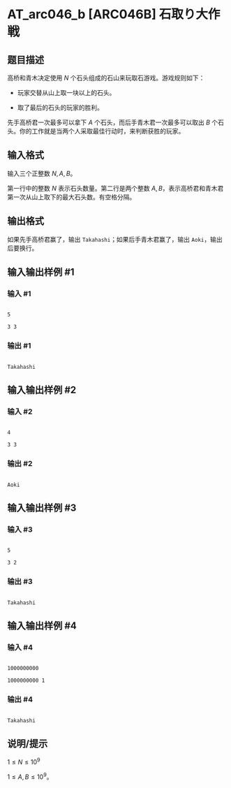 # AT_arc046_b [ARC046B] 石取り大作戦

## 题目描述

高桥和青木决定使用 $N$ 个石头组成的石山来玩取石游戏。游戏规则如下：

- 玩家交替从山上取一块以上的石头。
- 取了最后的石头的玩家的胜利。

先手高桥君一次最多可以拿下 $A$ 个石头，而后手青木君一次最多可以取出 $B$ 个石头。你的工作就是当两个人采取最佳行动时，来判断获胜的玩家。

## 输入格式

输入三个正整数 $N,A,B$。

第一行中的整数 $N$ 表示石头数量。第二行是两个整数 $A,B$，表示高桥君和青木君第一次从山上取下的最大石头数。有空格分隔。

## 输出格式

如果先手高桥君赢了，输出 `Takahashi`；如果后手青木君赢了，输出 `Aoki`，输出后要换行。

## 输入输出样例 #1

### 输入 #1

```
5
3 3
```

### 输出 #1

```
Takahashi
```

## 输入输出样例 #2

### 输入 #2

```
4
3 3
```

### 输出 #2

```
Aoki
```

## 输入输出样例 #3

### 输入 #3

```
5
3 2
```

### 输出 #3

```
Takahashi
```

## 输入输出样例 #4

### 输入 #4

```
1000000000
1000000000 1
```

### 输出 #4

```
Takahashi
```

## 说明/提示

$1\le N\le 10^9$

$1\le A,B\le 10^9$。